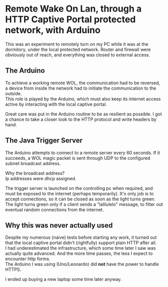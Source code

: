 # Remote Wake On Lan, through a **HTTP** Captive Portal protected network, with Arduino

This was an experiment to remotely turn on my PC while it was at the dormitory, under the local protected network. Router and firewall were obviously out of reach, and everything was closed to external access.

## The Arduino

To achieve a working remote WOL, the communication had to be reversed, a device from inside the network had to initiate the communication to the outside.\
This role is played by the Arduino, which must also keep its internet access active by interacting with the local captive portal.

Great care was put in the Arduino routine to be as resilient as possible. I got a chance to take a closer look to the HTTP protocol and write headers by hand.

## The Java Trigger Server

The Arduino attempts to connect to a remote server every 60 seconds. If it succeeds, a WOL magic packet is sent through UDP to the configured subnet broadcast address.

Why the broadcast address?\
Ip addresses were dhcp assigned.

The trigger server is launched on the controlling pc when required, and must be exposed to the internet (perhaps temporarily). It's only job is to accept connections, so it can be closed as soon as the light turns green.
The light turns green only if a client sends a "lalilulelo" message, to filter out eventual random connections from the internet.

## Why this was never actually used

Despite my numerous (naive) tests before starting any work, it turned out that the local captive portal didn't (rightfully) support plain HTTP after all.\
I had underestimated the infrastructure, which some time later I saw was actually quite advanced. And the more time passes, the less I expect to encounter http forms.\
The Arduino I was using (Uno/Leonardo) did **not** have the power to handle HTTPS.

I ended up buying a new laptop some time later anyway.
